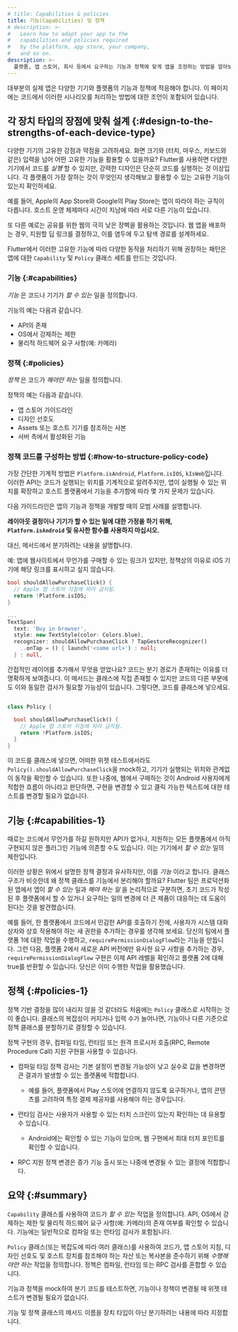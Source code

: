 ```yaml
---
# title: Capabilities & policies
title: 기능(Capabilities) 및 정책
# description: >-
#   Learn how to adapt your app to the
#   capabilities and policies required
#   by the platform, app store, your company,
#   and so on.
description: >-
  플랫폼, 앱 스토어, 회사 등에서 요구하는 기능과 정책에 맞게 앱을 조정하는 방법을 알아보세요.
---
```


대부분의 실제 앱은 다양한 기기와 플랫폼의 기능과 정책에 적응해야 합니다. 
이 페이지에는 코드에서 이러한 시나리오를 처리하는 방법에 대한 조언이 포함되어 있습니다.

## 각 장치 타입의 장점에 맞춰 설계 {:#design-to-the-strengths-of-each-device-type}

다양한 기기의 고유한 강점과 약점을 고려하세요. 
화면 크기와 (터치, 마우스, 키보드와 같은) 입력을 넘어 어떤 고유한 기능을 활용할 수 있을까요? 
Flutter를 사용하면 다양한 기기에서 코드를 _실행_ 할 수 있지만, 강력한 디자인은 단순히 코드를 실행하는 것 이상입니다. 
각 플랫폼이 가장 잘하는 것이 무엇인지 생각해보고 활용할 수 있는 고유한 기능이 있는지 확인하세요.

예를 들어, Apple의 App Store와 Google의 Play Store는 앱이 따라야 하는 규칙이 다릅니다. 
호스트 운영 체제마다 시간이 지남에 따라 서로 다른 기능이 있습니다.

또 다른 예로는 공유를 위한 웹의 극히 낮은 장벽을 활용하는 것입니다. 
웹 앱을 배포하는 경우, 지원할 딥 링크를 결정하고, 이를 염두에 두고 탐색 경로를 설계하세요.

Flutter에서 이러한 고유한 기능에 따라 다양한 동작을 처리하기 위해 권장하는 패턴은 
앱에 대한 `Capability` 및 `Policy` 클래스 세트를 만드는 것입니다.

### 기능 {:#capabilities}

_기능_ 은 코드나 기기가 _할 수 있는_ 일을 정의합니다. 

기능의 예는 다음과 같습니다.

* API의 존재
* OS에서 강제하는 제한
* 물리적 하드웨어 요구 사항(예: 카메라)

### 정책 {:#policies}

_정책_ 은 코드가 _해야만 하는_ 일을 정의합니다.

정책의 예는 다음과 같습니다.

* 앱 스토어 가이드라인
* 디자인 선호도
* Assets 또는 호스트 기기를 참조하는 사본
* 서버 측에서 활성화된 기능

### 정책 코드를 구성하는 방법 {:#how-to-structure-policy-code}

가장 간단한 기계적 방법은 `Platform.isAndroid`, `Platform.isIOS`, `kIsWeb`입니다. 
이러한 API는 코드가 실행되는 위치를 기계적으로 알려주지만, 
앱이 실행될 수 있는 위치를 확장하고 호스트 플랫폼에서 기능을 추가함에 따라 몇 가지 문제가 있습니다.

다음 가이드라인은 앱의 기능과 정책을 개발할 때의 모범 사례를 설명합니다.

**레이아웃 결정이나 기기가 할 수 있는 일에 대한 가정을 하기 위해, `Platform.isAndroid` 및 유사한 함수를 사용하지 마십시오.**

대신, 메서드에서 분기하려는 내용을 설명합니다.

예: 앱에 웹사이트에서 무언가를 구매할 수 있는 링크가 있지만, 정책상의 이유로 iOS 기기에 해당 링크를 표시하고 싶지 않습니다.

```dart
bool shouldAllowPurchaseClick() {
  // Apple 앱 스토어 지침에 따라 금지됨.
  return !Platform.isIOS;
}

...
TextSpan(
  text: 'Buy in browser',
  style: new TextStyle(color: Colors.blue),
  recognizer: shouldAllowPurchaseClick ? TapGestureRecognizer()
    ..onTap = () { launch('<some url>') : null;
  } : null,
```

간접적인 레이어를 추가해서 무엇을 얻었나요? 
코드는 분기 경로가 존재하는 이유를 더 명확하게 보여줍니다. 
이 메서드는 클래스에 직접 존재할 수 있지만 코드의 다른 부분에도 이와 동일한 검사가 필요할 가능성이 있습니다. 
그렇다면, 코드를 클래스에 넣으세요.

```dart title="policy.dart"

class Policy {

  bool shouldAllowPurchaseClick() {
    // Apple 앱 스토어 지침에 따라 금지됨.
    return !Platform.isIOS;
  }
}
```

이 코드를 클래스에 넣으면, 어떠한 위젯 테스트에서라도 `Policy().shouldAllowPurchaseClick`을 mock하고, 
기기가 실행되는 위치와 관계없이 동작을 확인할 수 있습니다. 
또한 나중에, 웹에서 구매하는 것이 Android 사용자에게 적합한 흐름이 아니라고 판단하면, 
구현을 변경할 수 있고 클릭 가능한 텍스트에 대한 테스트를 변경할 필요가 없습니다.

## 기능 {:#capabilities-1}

때로는 코드에서 무언가를 하길 원하지만 API가 없거나, 지원하는 모든 플랫폼에서 아직 구현되지 않은 플러그인 기능에 의존할 수도 있습니다. 이는 기기에서 _할 수 있는_ 일의 제한입니다.

이러한 상황은 위에서 설명한 정책 결정과 유사하지만, 이를 _기능_ 이라고 합니다. 
클래스 구조가 비슷한데 왜 정책 클래스를 기능에서 분리해야 할까요? 
Flutter 팀은 프로덕션화된 앱에서 앱이 _할 수 있는_ 일과 _해야 하는 일_ 을 논리적으로 구분하면, 
초기 코드가 작성된 후 플랫폼에서 할 수 있거나 요구하는 일의 변경에 더 큰 제품이 대응하는 데 도움이 된다는 것을 발견했습니다.

예를 들어, 한 플랫폼에서 코드에서 민감한 API를 호출하기 전에, 
사용자가 시스템 대화 상자와 상호 작용해야 하는 새 권한을 추가하는 경우를 생각해 보세요. 
당신의 팀에서 플랫폼 1에 대한 작업을 수행하고, `requirePermissionDialogFlow`라는 기능을 만듭니다. 
그런 다음, 플랫폼 2에서 새로운 API 버전에만 유사한 요구 사항을 추가하는 경우, 
`requirePermissionDialogFlow` 구현은 이제 API 레벨을 확인하고 플랫폼 2에 대해 true를 반환할 수 있습니다. 
당신은 이미 수행한 작업을 활용했습니다.

## 정책 {:#policies-1}

정책 기반 결정을 많이 내리지 않을 것 같더라도 처음에는 `Policy` 클래스로 시작하는 것이 좋습니다. 
클래스의 복잡성이 커지거나 입력 수가 늘어나면, 기능이나 다른 기준으로 정책 클래스를 분할하기로 결정할 수 있습니다.

정책 구현의 경우, 컴파일 타임, 런타임 또는 원격 프로시저 호출(RPC, Remote Procedure Call) 지원 구현을 사용할 수 있습니다.

* 컴파일 타임 정책 검사는 기본 설정이 변경될 가능성이 낮고 실수로 값을 변경하면 큰 결과가 발생할 수 있는 플랫폼에 적합합니다. 
  * 예를 들어, 플랫폼에서 Play 스토어에 연결하지 않도록 요구하거나, 앱의 콘텐츠를 고려하여 특정 결제 제공자를 사용해야 하는 경우입니다.

* 런타임 검사는 사용자가 사용할 수 있는 터치 스크린이 있는지 확인하는 데 유용할 수 있습니다. 
  * Android에는 확인할 수 있는 기능이 있으며, 웹 구현에서 최대 터치 포인트를 확인할 수 있습니다.

* RPC 지원 정책 변경은 증가 기능 출시 또는 나중에 변경될 수 있는 결정에 적합합니다.

## 요약 {:#summary}

`Capability` 클래스를 사용하여 코드가 *할 수 있는* 작업을 정의합니다. 
API, OS에서 강제하는 제한 및 물리적 하드웨어 요구 사항(예: 카메라)의 존재 여부를 확인할 수 있습니다. 
기능에는 일반적으로 컴파일 또는 런타임 검사가 포함됩니다.

`Policy` 클래스(또는 복잡도에 따라 여러 클래스)를 사용하여 코드가, 
앱 스토어 지침, 디자인 선호도 및 호스트 장치를 참조해야 하는 자산 또는 복사본을 준수하기 위해 _수행해야만 하는_ 작업을 정의합니다. 
정책은 컴파일, 런타임 또는 RPC 검사를 혼합할 수 있습니다.

기능과 정책을 mock하여 분기 코드를 테스트하면, 기능이나 정책이 변경될 때 위젯 테스트가 변경될 필요가 없습니다.

기능 및 정책 클래스의 메서드 이름을 장치 타입이 아닌 분기하려는 내용에 따라 지정합니다.